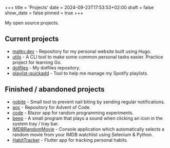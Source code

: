 +++
title = 'Projects'
date = 2024-09-23T17:53:53+02:00
draft = false
show_date = false
pinned = true
+++

My open source projects.    

## Current projects

- [matkv.dev](https://github.com/matkv/matkv.dev) - Repository for my personal website built using Hugo.
- [utils](https://github.com/matkv/utils) - A CLI tool to make some common personal tasks easier. Practice project for learning Go.
- [dotfiles](https://github.com/matkv/dotfiles) - My dotfiles repository.
- [playlist-quickadd](https://github.com/matkv/playlist-quickadd) - Tool to help me manage my Spotify playlists.

## Finished / abandoned projects

- [nobite](https://github.com/matkv/nobite) - Small tool to prevent nail biting by sending regular notifications.
- [aoc](https://github.com/matkv/aoc) - Repository for Advent of Code.
- [code](https://github.com/matkv/code) - Blazor app for random programming experiments.
- [beep](https://github.com/matkv/beep) - A small program that plays a sound when clicking an icon in the system tray / tray bar.
- [IMDBRandomMovie](https://github.com/matkv/IMDBRandomMovie) - Console application which automatically selects a random movie from your IMDB watchlist using Selenium & Python.
- [HabitTracker](https://github.com/matkv/HabitTracker) - Flutter app for tracking personal habits.

